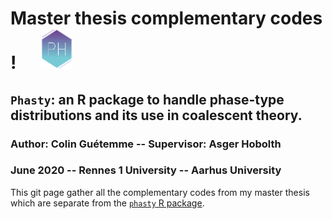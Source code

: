 # Master thesis complementary codes !      <img src="https://github.com/colinguetemme/Master_thesis/blob/master/logo.png" width="50" height="64" />


## ```Phasty```: an R package to handle phase-type distributions and its use in coalescent theory. 
### Author: Colin Guétemme   --   Supervisor: Asger Hobolth
### June 2020   --   Rennes 1 University   --   Aarhus University

This git page gather all the complementary codes from my master thesis which are separate from the [```phasty``` R package](https://github.com/rivasiker/phasty).

